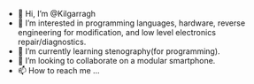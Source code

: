 - 👋 Hi, I’m @Kilgarragh
- 👀 I’m interested in programming languages, hardware, reverse engineering for modification, and low level electronics repair/diagnostics.
- 🌱 I’m currently learning stenography(for programming).
- 💞️ I’m looking to collaborate on a modular smartphone.
- 📫 How to reach me ...

<!---
Kilgarragh/Kilgarragh is a ✨ special ✨ repository because its `README.md` (this file) appears on your GitHub profile.
You can click the Preview link to take a look at your changes.
--->
